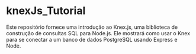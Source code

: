 # knexJs_Tutorial
 Este repositório fornece uma introdução ao Knex.js, uma biblioteca de construção de consultas SQL para Node.js. Ele mostrará como usar o Knex para se conectar a um banco de dados PostgreSQL usando Express e Node. 
